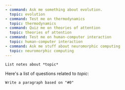```yaml
---
- command: Ask me something about evolution.
  topic: evolution
- command: Test me on thermodynamics
  topic: thermodynamics
- command: Quiz me on theories of attention
  topic: theories of attention 
- command: Test me on human-computer interaction
  topic: human-computer interaction
- command: Ask me stuff about neuromorphic computing
  topic: neuromorphic computing
---
```


```dual
List notes about *topic*
```

Here's a list of questions related to *topic*: 

```dual
Write a paragraph based on "#0"
```